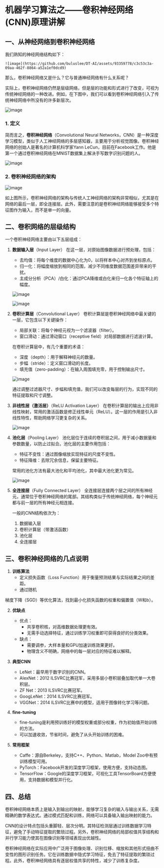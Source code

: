 # 机器学习算法之——卷积神经网络(CNN)原理讲解

## 一、从神经网络到卷积神经网络

我们熟知的神经网络结构如下：

```
![image](https://github.com/buluslee/DT-AI/assets/93359778/c3c53c3a-09aa-462f-8864-a52a1ef0dcd9)

```

那么，卷积神经网络又是什么？它与普通神经网络有什么关系呢？

实际上，卷积神经网络仍然是层级网络，但是层的功能和形式进行了改变，可视为传统神经网络的一种改进。例如，在下图中，我们可以看到卷积神经网络引入了传统神经网络中所没有的许多新层次。

![image](https://github.com/buluslee/DT-AI/assets/93359778/c796cfe0-cc10-48f2-9902-a01017cf7586)


### 1. 定义

简而言之，**卷积神经网络**（Convolutional Neural Networks，CNN）是一种深度学习模型，类似于人工神经网络的多层感知器，主要用于分析视觉图像。卷积神经网络的创始人是著名的计算机科学家Yann LeCun，目前在Facebook工作。他是第一个通过卷积神经网络在MNIST数据集上解决手写数字识别问题的人。

![image](https://github.com/buluslee/DT-AI/assets/93359778/fc94cedd-4abd-4784-9463-86c5d00117cf)


### 2. 卷积神经网络的架构

![image](https://github.com/buluslee/DT-AI/assets/93359778/34985056-0292-4193-bf68-1f0aa2c7430e)

如上图所示，卷积神经网络的架构与传统人工神经网络的架构非常相似，尤其是在网络的最后一层，即全连接层。此外，需要注意的是卷积神经网络能够接受多个特征图作为输入，而不是单一的向量。

## 二、卷积网络的层级结构

一个卷积神经网络主要由以下五层组成：

1. **数据输入层**（Input Layer）
   在这一层，对原始图像数据进行预处理，包括：
   - 去均值：将每个维度的数据中心化为0，以将样本中心对齐到坐标原点。
   - 归一化：将幅度缩放到相同的范围，减少不同维度数据范围差异带来的干扰。
   - 主成分分析（PCA）/白化：通过PCA降维或白化来归一化各个特征轴上的幅度。

   ![image](https://github.com/buluslee/DT-AI/assets/93359778/09b305df-a062-452c-95fd-66d1f9e2ea22)

   ![image](https://github.com/buluslee/DT-AI/assets/93359778/07078fde-f539-44cc-9ac5-9dd417d27a11)


2. **卷积计算层**（Convolutional Layer）
   卷积计算层是卷积神经网络中最关键的一层，它包含以下关键操作：
   - 局部关联：将每个神经元视为一个滤波器（filter）。
   - 窗口滑动：通过滑动窗口（receptive field）对局部数据进行滤波计算。

   在卷积计算层中，有几个重要的术语：
   - 深度（depth）：用于解释神经元的数量。
   - 步幅（stride）：定义窗口滑动的长度。
   - 填充值（zero-padding）：在输入周围填充零，用于控制输出尺寸。

   ![image](https://github.com/buluslee/DT-AI/assets/93359778/eb0f6223-7f50-4fe0-b56f-8f89d71d3a47)


   通过调整过滤器尺寸、步幅和填充值，我们可以改变每层的行为，实现不同的特征提取和尺寸调整。

3. **非线性层（激活层）**（ReLU Activation Layer）
   在卷积计算层的输出上应用非线性映射，常用的激活函数是修正线性单元（ReLU）。这一层的作用是引入非线性特性，帮助网络学习更复杂的关系。

   ![image](https://github.com/buluslee/DT-AI/assets/93359778/531cf82b-696e-422c-b336-fcd3277f7b13)


4. **池化层**（Pooling Layer）
   池化层位于连续的卷积层之间，用于减小数据量和参数数量，以防止过拟合。池化层的主要作用包括：
   - 特征不变性：通过图像缩放实现特征的尺度不变性。
   - 特征降维：去除冗余信息，保留主要特征。

   常用的池化方法有最大池化和平均池化，其中最大池化更为常见。

   ![image](https://github.com/buluslee/DT-AI/assets/93359778/f3bb972e-93cb-4891-9f15-dc844cc7cf98)


5. **全连接层**（Fully Connected Layer）
   全连接层连接两个层之间的所有神经元，通常位于卷积神经网络的尾部。其结构类似于传统神经网络，每个神经元都与前一层的所有神经元相连接。

   一般的CNN结构依次为：
   1. 数据输入层
   2. 卷积计算层（带激活函数）
   3. 池化层
   4. 全连接层

## 三、卷积神经网络的几点说明

1. **训练算法**
   - 定义损失函数（Loss Function）用于衡量预测结果与实际结果之间的差距。
   - 通过随机

梯度下降（SGD）等优化算法，找到最小化损失函数的权重和偏置值（W和b）。

2. **优缺点**
   - 优点：
     - 共享卷积核，对高维数据处理更有效。
     - 无需手动选择特征，通过训练学习权重即可获得良好的分类效果。
   - 缺点：
     - 需要调参，大样本量和GPU加速训练效果更好。
     - 物理含义不明确，网络中的每一层对应的特征难以解释。

3. **典型CNN**
   - LeNet：最早用于数字识别的CNN。
   - AlexNet：2012 ILSVRC比赛冠军，采用多层小卷积层叠加取代单一大卷积层。
   - ZF Net：2013 ILSVRC比赛冠军。
   - GoogLeNet：2014 ILSVRC比赛冠军。
   - VGGNet：2014 ILSVRC比赛中的模型，适用于图像转化学习等问题。
   
4. **fine-tuning**
   - fine-tuning是利用预训练好的模型权重或部分权重，作为初始值开始训练的方法。
   - 可以加速收敛，节省时间，避免了从头开始训练的困难。

5. **常用框架**
   - Caffe：源自Berkeley，支持C++、Python、Matlab，Model Zoo中有预训练模型可用。
   - PyTorch：Facebook开发的深度学习框架，使用方便，支持动态图。
   - TensorFlow：Google的深度学习框架，可视化工具TensorBoard方便使用，支持数据和模型并行化。

## 四、总结

卷积神经网络本质上是输入到输出的映射，能够学习复杂的输入与输出关系，无需精确的数学表达式。通过模式匹配和训练，网络可以具备输入输出映射的能力。

CNN的设计特点包括头重脚轻、层次分明。其特征检测层通过训练数据学习特征，避免了手动特征提取的繁琐过程。另外，卷积神经网络的局部权值共享结构和并行学习能力使其在图像识别等领域表现出优越性。

卷积神经网络在实际应用中广泛用于图像处理、识别位移、缩放和其他形式扭曲不变性的图形识别任务。它在训练数据中隐式学习特征，免去了特征提取的繁琐过程。此外，卷积神经网络具有逐层权值共享的特性，减少了训练复杂度。
